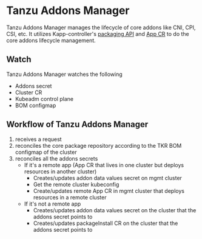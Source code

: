 # Tanzu Addons Manager

Tanzu Addons Manager manages the lifecycle of core addons like CNI, CPI, CSI, etc. It utilizes Kapp-controller's [packaging API](https://carvel.dev/kapp-controller/docs/latest/packaging/) and [App CR](https://carvel.dev/kapp-controller/docs/latest/app-spec/) to do the core addons lifecycle management.

## Watch

Tanzu Addons Manager watches the following

- Addons secret
- Cluster CR
- Kubeadm control plane
- BOM configmap

## Workflow of Tanzu Addons Manager

1. receives a request
1. reconciles the core package repository according to the TKR BOM configmap of the cluster
1. reconciles all the addons secrets
    - If it's a remote app (App CR that lives in one cluster but deploys resources in another cluster)
      - Creates/updates addon data values secret on mgmt cluster
      - Get the remote cluster kubeconfig
      - Create/updates remote App CR in mgmt cluster that deploys resources in a remote cluster
    - If it's not a remote app
      - Creates/updates addon data values secret on the cluster that the addons secret points to
      - Creates/updates packageInstall CR on the cluster that the addons secret points to
